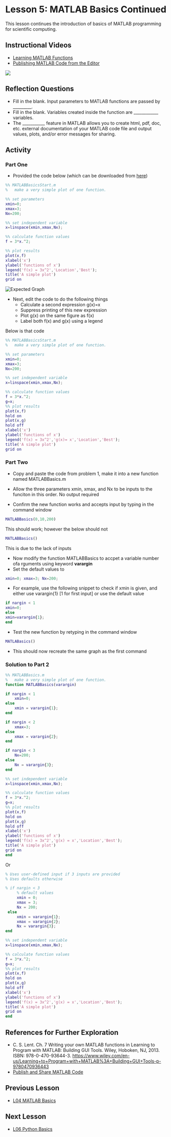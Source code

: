 # **Lesson 5: MATLAB Basics Continued**

This lesson continues the introduction of basics of MATLAB programming for scientific computing. 
  
## **Instructional Videos**
* [Learning MATLAB Functions](http://www.learningmatlab.com/videos/IndividualPages/10-Functions/FunctionsIntro.html)
* [Publishing MATLAB Code from the Editor](https://www.youtube.com/watch?v=CWgl5Ylltxk&feature=emb_title&ab_channel=MATLAB)

[![](http://img.youtube.com/vi/CWgl5Ylltxk/0.jpg)](http://www.youtube.com/watch?v=CWgl5Ylltxk "")

## **Reflection Questions**
* Fill in the blank. Input parameters to MATLAB functions are passed by _________.
* Fill in the blank. Variables created inside the function are ____________ variables.
* The ___________ feature in MATLAB allows you to create html, pdf, doc, etc. external documentation of your MATLAB code file and output values, plots, and/or error messages for sharing. 

## **Activity**
### **Part One**
* Provided the code below (which can be downloaded from [here](https://bitbucket.org/ashleefv/checlassfa20/src/master/In%20Class%20Problem%20Activities/MATLAB/MATLABBasicsStart.m))
```MATLAB
%% MATLABBasicsStart.m
%   make a very simple plot of one function.

%% set parameters
xmin=0;
xmax=3;
Nx=200;

%% set independent variable
x=linspace(xmin,xmax,Nx);

%% calculate function values
f = 3*x.^2;

%% plot results
plot(x,f)
xlabel('x')
ylabel('functions of x')
legend('f(x) = 3x^2','Location','Best');
title('A simple plot')
grid on
```
![Expected Graph](/Lesson_images/figure_L05.jpg)
* Next, edit the code to do the following things
  * Calculate a second expression g(x)=x
  * Suppress printing of this new expression
  * Plot g(x) on the same figure as f(x)
  * Label both f(x) and g(x) using a legend
  
Below is that code
```MATLAB
%% MATLABBasicsStart.m
%   make a very simple plot of one function.

%% set parameters
xmin=0;
xmax=3;
Nx=200;

%% set independent variable
x=linspace(xmin,xmax,Nx);

%% calculate function values
f = 3*x.^2;
g=x;
%% plot results
plot(x,f)
hold on
plot(x,g)
hold off
xlabel('x')
ylabel('functions of x')
legend('f(x) = 3x^2','g(x)= x','Location','Best');
title('A simple plot')
grid on
```
### **Part Two**
* Copy and paste the code from problem 1, make it into a new function named MATLABBasics.m
* Allow the three parameters xmin, xmax, and Nx to be inputs to the funciton in this order. No output required

* Confirm the new function works and accepts input by typing in the command window

```MATLAB
MATLABBasics(0,10,200)
```
This should work; however the below should not
```MATLAB
MATLABBasics()
```
This is due to the lack of inputs

* Now modify the function MATLABBasics to accpet a variable number ofa rguments using keyword **varargin**
* Set the default values to 
```MATLAB
xmin=0; xmax=3; Nx=200;
```
* For example, use the following snippet to check if xmin is given, and either use varargin{1} [1 for first input] or use the default value

```MATLAB
if nargin < 1
xmin=0;
else
xmin=varargin{1};
end
```

* Test the new function by retyping in the command window
```MATLAB
MATLABasics()
```
* This should now recreate the same graph as the first command

### **Solution to Part 2**
```MATLAB
%% MATLABBasics.m
%   make a very simple plot of one function.
function MATLABBasics(varargin)

if nargin < 1
    xmin=0;
else 
    xmin = varargin{1};
end

if nargin < 2
    xmax=3; 
else 
    xmax = varargin{2};
end

if nargin < 3
    Nx=200;
else 
    Nx = varargin{3};
end

%% set independent variable
x=linspace(xmin,xmax,Nx);

%% calculate function values
f = 3*x.^2;
g=x;
%% plot results
plot(x,f)
hold on
plot(x,g)
hold off
xlabel('x')
ylabel('functions of x')
legend('f(x) = 3x^2','g(x) = x','Location','Best');
title('A simple plot')
grid on
end
```
Or
```MATLAB
% Uses user-defined input if 3 inputs are provided
% Uses defaults otherwise

% if nargin < 3
     % default values
     xmin = 0; 
     xmax = 3;
     Nx = 200;
 else
     xmin = varargin{1};
     xmax = varargin{2};
     Nx = varargin{3};
end

%% set independent variable
x=linspace(xmin,xmax,Nx);

%% calculate function values
f = 3*x.^2;
g=x;
%% plot results
plot(x,f)
hold on
plot(x,g)
hold off
xlabel('x')
ylabel('functions of x')
legend('f(x) = 3x^2','g(x) = x','Location','Best');
title('A simple plot')
grid on
end
```
## **References for Further Exploration**
* C. S. Lent. Ch. 7 Writing your own MATLAB functions in Learning to Program with MATLAB: Building GUI Tools. Wiley, Hoboken, NJ, 2013. ISBN: 978-0-470-93644-3. https://www.wiley.com/en-us/Learning+to+Program+with+MATLAB%3A+Building+GUI+Tools-p-9780470936443
* [Publish and Share MATLAB Code](https://www.mathworks.com/help/matlab/matlab_prog/publishing-matlab-code.html)

## **Previous Lesson**
 * [L04 MATLAB Basics](/L04%20MATLAB%20Basics.md)
## **Next Lesson**
 * [L06 Python Basics](/L06%20Python%20Basics.md)

